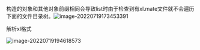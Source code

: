 

构造的对象和其他对象前缀相同会导致list时由于检查到有xl.mate文件就不会遍历下面的文件目录树。![image-20220719173453391](C:\Users\liaoxuan\AppData\Roaming\Typora\typora-user-images\image-20220719173453391.png)

解析xl格式

![image-20220719194618573](C:\Users\liaoxuan\AppData\Roaming\Typora\typora-user-images\image-20220719194618573.png)